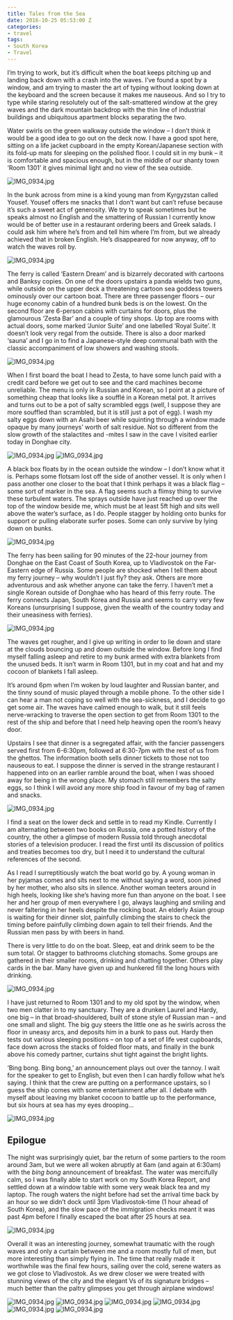 ```yaml
---
title: Tales from the Sea
date: 2016-10-25 05:53:00 Z
categories:
- travel
tags:
- South Korea
- Travel
---
```


I’m trying to work, but it’s difficult when the boat keeps pitching up and landing back down with a crash into the waves. I’ve found a spot by a window, and am trying to master the art of typing without looking down at the keyboard and the screen because it makes me nauseous. And so I try to type while staring resolutely out of the salt-smattered window at the grey waves and the dark mountain backdrop with the thin line of industrial buildings and ubiquitous apartment blocks separating the two. 

Water swirls on the green walkway outside the window – I don’t think it would be a good idea to go out on the deck now. I have a good spot here, sitting on a life jacket cupboard in the empty Korean/Japanese section with its fold-up mats for sleeping on the polished floor. I could sit in my bunk – it is comfortable and spacious enough, but in the middle of our shanty town ‘Room 1301’ it gives minimal light and no view of the sea outside. 

![IMG_0934.jpg](/uploads/IMG_0481.jpg)

In the bunk across from mine is a kind young man from Kyrgyzstan called Yousef. Yousef offers me snacks that I don’t want but can’t refuse because it’s such a sweet act of generosity. We try to speak sometimes but he speaks almost no English and the smattering of Russian I currently know would be of better use in a restaurant ordering beers and Greek salads. I could ask him where he’s from and tell him where I’m from, but we already achieved that in broken English. He’s disappeared for now anyway, off to watch the waves roll by. 

![IMG_0934.jpg](/uploads/IMG_0425.jpg)

The ferry is called ‘Eastern Dream’ and is bizarrely decorated with cartoons and Banksy copies. On one of the doors upstairs a panda wields two guns, while outside on the upper deck a threatening cartoon sea goddess towers ominously over our cartoon boat. There are three passenger floors – our huge economy cabin of a hundred bunk beds is on the lowest. On the second floor are 6-person cabins with curtains for doors, plus the glamourous ‘Zesta Bar’ and a couple of tiny shops. Up top are rooms with actual doors, some marked ‘Junior Suite’ and one labelled ‘Royal Suite’. It doesn’t look very regal from the outside. There is also a door marked ‘sauna’ and I go in to find a Japanese-style deep communal bath with the classic accompaniment of low showers and washing stools. 

![IMG_0934.jpg](/uploads/IMG_0429.jpg)

When I first board the boat I head to Zesta, to have some lunch paid with a credit card before we get out to see and the card machines become unreliable. The menu is only in Russian and Korean, so I point at a picture of something cheap that looks like a soufflé in a Korean metal pot. It arrives and turns out to be a pot of salty scrambled eggs (well, I suppose they are more souffled than scrambled, but it is still just a pot of egg). I wash my salty eggs down with an Asahi beer while squinting through a window made opaque by many journeys’ worth of salt residue. Not so different from the slow growth of the stalactites and -mites I saw in the cave I visited earlier today in Donghae city.

![IMG_0934.jpg](/uploads/IMG_1864.jpg)
![IMG_0934.jpg](/uploads/IMG_0544.jpg)

A black box floats by in the ocean outside the window – I don’t know what it is. Perhaps some flotsam lost off the side of another vessel. It is only when I pass another one closer to the boat that I think perhaps it was a black flag – some sort of marker in the sea. A flag seems such a flimsy thing to survive these turbulent waters. The sprays outside have just reached up over the top of the window beside me, which must be at least 5ft high and sits well above the water’s surface, as I do. People stagger by holding onto bunks for support or pulling elaborate surfer poses. Some can only survive by lying down on bunks. 

![IMG_0934.jpg](/uploads/IMG_0441.jpg)

The ferry has been sailing for 90 minutes of the 22-hour journey from Donghae on the East Coast of South Korea, up to Vladivostok on the Far-Eastern edge of Russia. Some people are shocked when I tell them about my ferry journey – why wouldn’t I just fly? they ask. Others are more adventurous and ask whether anyone can take the ferry. I haven’t met a single Korean outside of Donghae who has heard of this ferry route. The ferry connects Japan, South Korea and Russia and seems to carry very few Koreans (unsurprising I suppose, given the wealth of the country today and their uneasiness with ferries).

![IMG_0934.jpg](/uploads/IMG_0548.jpg)

The waves get rougher, and I give up writing in order to lie down and stare at the clouds bouncing up and down outside the window. Before long I find myself falling asleep and retire to my bunk armed with extra blankets from the unused beds. It isn’t warm in Room 1301, but in my coat and hat and my cocoon of blankets I fall asleep. 

It’s around 6pm when I’m woken by loud laughter and Russian banter, and the tinny sound of music played through a mobile phone. To the other side I can hear a man not coping so well with the sea-sickness, and I decide to go get some air. The waves have calmed enough to walk, but it still feels nerve-wracking to traverse the open section to get from Room 1301 to the rest of the ship and before that I need help heaving open the room’s heavy door. 

Upstairs I see that dinner is a segregated affair, with the fancier passengers served first from 6-6:30pm, followed at 6:30-7pm with the rest of us from the ghettos. The information booth sells dinner tickets to those not too nauseous to eat. I suppose the dinner is served in the strange restaurant I happened into on an earlier ramble around the boat, when I was shooed away for being in the wrong place. My stomach still remembers the salty eggs, so I think I will avoid any more ship food in favour of my bag of ramen and snacks. 

![IMG_0934.jpg](/uploads/IMG_0428.jpg)

I find a seat on the lower deck and settle in to read my Kindle. Currently I am alternating between two books on Russia, one a potted history of the country, the other a glimpse of modern Russia told through anecdotal stories of a television producer. I read the first until its discussion of politics and treaties becomes too dry, but I need it to understand the cultural references of the second. 

As I read I surreptitiously watch the boat world go by. A young woman in her pyjamas comes and sits next to me without saying a word, soon joined by her mother, who also sits in silence. Another woman teeters around in high heels, looking like she’s having more fun than anyone on the boat. I see her and her group of men everywhere I go, always laughing and smiling and never faltering in her heels despite the rocking boat. An elderly Asian group is waiting for their dinner slot, painfully climbing the stairs to check the timing before painfully climbing down again to tell their friends. And the Russian men pass by with beers in hand. 

There is very little to do on the boat. Sleep, eat and drink seem to be the sum total. Or stagger to bathrooms clutching stomachs. Some groups are gathered in their smaller rooms, drinking and chatting together. Others play cards in the bar. Many have given up and hunkered fill the long hours with drinking. 

![IMG_0934.jpg](/uploads/IMG_0452.jpg)

I have just returned to Room 1301 and to my old spot by the window, when two men clatter in to my sanctuary. They are a drunken Laurel and Hardy, one big – in that broad-shouldered, built of stone style of Russian man – and one small and slight. The big guy steers the little one as he swirls across the floor in uneasy arcs, and deposits him in a bunk to pass out. Hardy then tests out various sleeping positions – on top of a set of life vest cupboards, face down across the stacks of folded floor mats, and finally in the bunk above his comedy partner, curtains shut tight against the bright lights. 

‘Bing bong. Bing bong,’ an announcement plays out over the tannoy. I wait for the speaker to get to English, but even then I can hardly follow what he’s saying. I think that the crew are putting on a performance upstairs, so I guess the ship comes with some entertainment after all. I debate with myself about leaving my blanket cocoon to battle up to the performance, but six hours at sea has my eyes drooping…

![IMG_0934.jpg](/uploads/IMG_0552.jpg)


## Epilogue
The night was surprisingly quiet, bar the return of some partiers to the room around 3am, but we were all woken abruptly at 6am (and again at 6:30am) with the *bing bong* announcement of breakfast. The water was mercifully calm, so I was finally able to start work on my South Korea Report, and settled down at a window table with some very weak black tea and my laptop. The rough waters the night before had set the arrival time back by an hour so we didn’t dock until 3pm Vladivostok-time (1 hour ahead of South Korea), and the slow pace of the immigration checks meant it was past 4pm before I finally escaped the boat after 25 hours at sea. 

![IMG_0934.jpg](/uploads/IMG_0444.jpg)

Overall it was an interesting journey, somewhat traumatic with the rough waves and only a curtain between me and a room mostly full of men, but more interesting than simply flying in. The time that really made it worthwhile was the final few hours, sailing over the cold, serene waters as we got close to Vladivostok. As we drew closer we were treated with stunning views of the city and the elegant Vs of its signature bridges – much better than the paltry glimpses you get through airplane windows!

![IMG_0934.jpg](/uploads/IMG_0478.jpg)
![IMG_0934.jpg](/uploads/IMG_0468.jpg)
![IMG_0934.jpg](/uploads/IMG_0519.jpg)
![IMG_0934.jpg](/uploads/IMG_0528.jpg)
![IMG_0934.jpg](/uploads/IMG_0503.jpg)
![IMG_0934.jpg](/uploads/IMG_0537.jpg)
